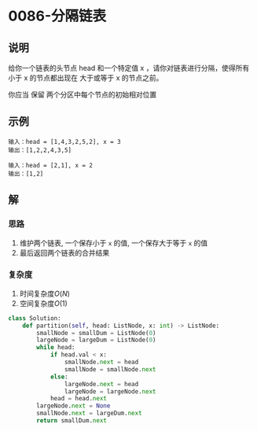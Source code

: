 # 0086-分隔链表

## 说明
给你一个链表的头节点 head 和一个特定值 x ，请你对链表进行分隔，使得所有 小于 x 的节点都出现在 大于或等于 x 的节点之前。

你应当 保留 两个分区中每个节点的初始相对位置

## 示例
```
输入：head = [1,4,3,2,5,2], x = 3
输出：[1,2,2,4,3,5]

输入：head = [2,1], x = 2
输出：[1,2]
```

## 解

### 思路
1. 维护两个链表, 一个保存小于 `x` 的值, 一个保存大于等于 `x` 的值
2. 最后返回两个链表的合并结果

### 复杂度
1. 时间复杂度$O(N)$
2. 空间复杂度$O(1)$

```python
class Solution:
    def partition(self, head: ListNode, x: int) -> ListNode:
        smallNode = smallDum = ListNode(0)
        largeNode = largeDum = ListNode(0)
        while head:
            if head.val < x:
                smallNode.next = head
                smallNode = smallNode.next
            else:
                largeNode.next = head
                largeNode = largeNode.next
            head = head.next
        largeNode.next = None
        smallNode.next = largeDum.next
        return smallDum.next
```